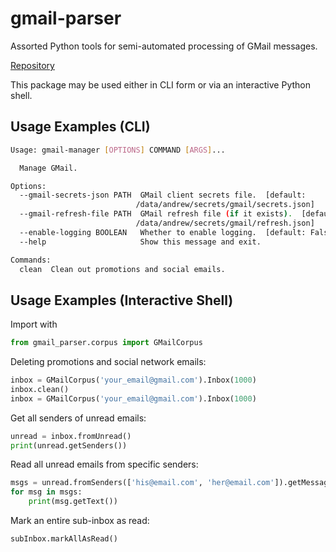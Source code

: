 # gmail-parser

Assorted Python tools for semi-automated processing of GMail messages.

[Repository](https://github.com/goromal/gmail_parser)

This package may be used either in CLI form or via an interactive Python shell.

## Usage Examples (CLI)

```bash
Usage: gmail-manager [OPTIONS] COMMAND [ARGS]...

  Manage GMail.

Options:
  --gmail-secrets-json PATH  GMail client secrets file.  [default:
                            /data/andrew/secrets/gmail/secrets.json]
  --gmail-refresh-file PATH  GMail refresh file (if it exists).  [default:
                            /data/andrew/secrets/gmail/refresh.json]
  --enable-logging BOOLEAN   Whether to enable logging.  [default: False]
  --help                     Show this message and exit.

Commands:
  clean  Clean out promotions and social emails.
```

## Usage Examples (Interactive Shell)

Import with

```python
from gmail_parser.corpus import GMailCorpus
```

Deleting promotions and social network emails:

```python
inbox = GMailCorpus('your_email@gmail.com').Inbox(1000)
inbox.clean()
inbox = GMailCorpus('your_email@gmail.com').Inbox(1000)
```

Get all senders of unread emails:

```python
unread = inbox.fromUnread()
print(unread.getSenders())
```

Read all unread emails from specific senders:

```python
msgs = unread.fromSenders(['his@email.com', 'her@email.com']).getMessages()
for msg in msgs:
    print(msg.getText())
```

Mark an entire sub-inbox as read:

```python
subInbox.markAllAsRead()
```


